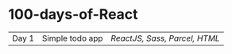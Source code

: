 # 100-days-of-React

<table>
  <tr>
    <td>Day 1</td>
    <td>Simple todo app</td>
    <td><i>ReactJS, Sass, Parcel, HTML</i></td>
  </tr>
</table>
  
  
